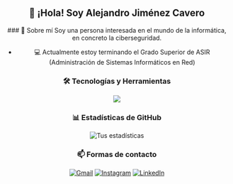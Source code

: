 ## 👋 ¡Hola! Soy Alejandro Jiménez Cavero

<body align="center">
### 🚀 Sobre mí
Soy una persona interesada en el mundo de la informática, en concreto la ciberseguridad.

- 💻 Actualmente estoy terminando el Grado Superior de ASIR (Administración de Sistemas Informáticos en Red)

### 🛠️ Tecnologías y Herramientas
<p align="center">
  <a href="https://skillicons.dev">
    <img src="https://skillicons.dev/icons?i=docker,azure,vim" />
  </a>
</p>

### 📊 Estadísticas de GitHub
![Tus estadísticas](https://github-readme-stats.vercel.app/api?username=AlejandroCavero&show_icons=true&theme=radical)

### 📫 Formas de contacto
[![Gmail](https://img.shields.io/badge/-Gmail-D14836?style=flat&logo=gmail&logoColor=white)](mailto:jimenezcaveroalejandro@gmail.com)
[![Instagram](https://img.shields.io/badge/-Instagram-E4405F?style=flat&logo=instagram&logoColor=white)](https://instagram.com/alejandrocavero)
[![LinkedIn](https://img.shields.io/badge/-LinkedIn-0077B5?style=flat&logo=linkedin&logoColor=white)](https://linkedin.com/in/alejandro-jiménez-65b450252/)
</body>
